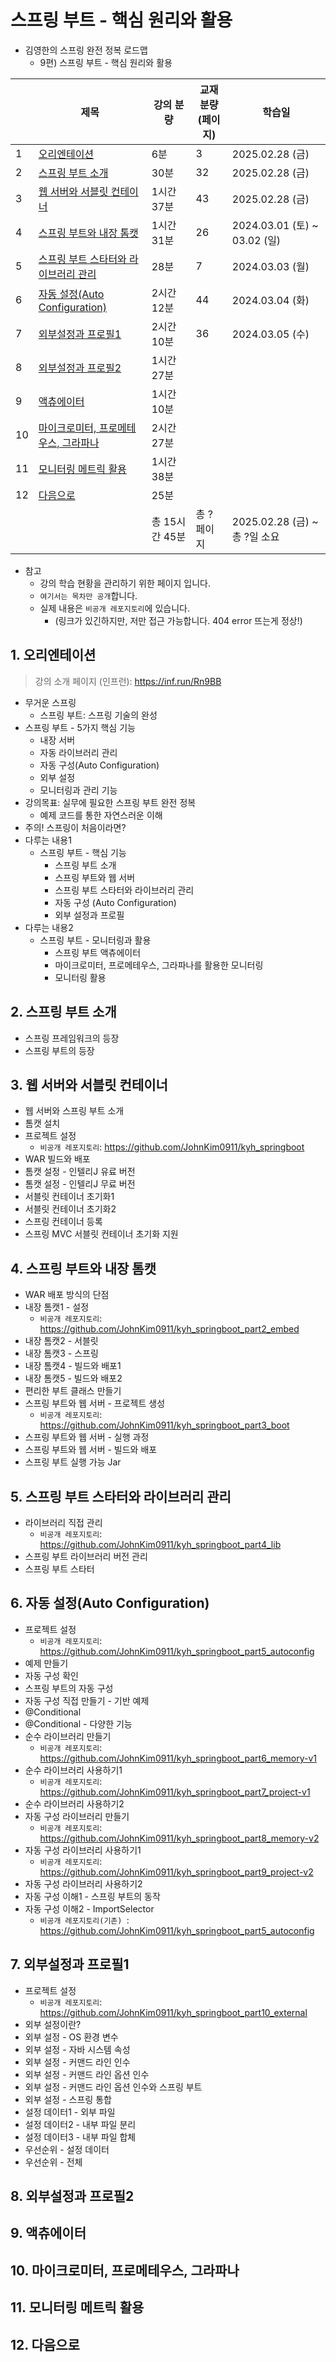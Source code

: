 # 스프링 부트 - 핵심 원리와 활용

- 김영한의 스프링 완전 정복 로드맵
    - 9편) 스프링 부트 - 핵심 원리와 활용

|    | 제목                                                      | 강의 분량      | 교재 분량<br>(페이지) | 학습일                          |
|----|---------------------------------------------------------|------------|----------------|------------------------------|
| 1  | [오리엔테이션](#1-오리엔테이션)                                     | 6분         | 3              | 2025.02.28 (금)               |
| 2  | [스프링 부트 소개](#2-스프링-부트-소개)                               | 30분        | 32             | 2025.02.28 (금)               |
| 3  | [웹 서버와 서블릿 컨테이너](#3-웹-서버와-서블릿-컨테이너)                     | 1시간 37분    | 43             | 2025.02.28 (금)               |
| 4  | [스프링 부트와 내장 톰캣](#4-스프링-부트와-내장-톰캣)                       | 1시간 31분    | 26             | 2024.03.01 (토) ~ 03.02 (일)   |
| 5  | [스프링 부트 스타터와 라이브러리 관리](#5-스프링-부트-스타터와-라이브러리-관리)         | 28분        | 7              | 2024.03.03 (월)               |
| 6  | [자동 설정(Auto Configuration)](#6-자동-설정auto-configuration) | 2시간 12분    | 44             | 2024.03.04 (화)               |
| 7  | [외부설정과 프로필1](#7-외부설정과-프로필1)                             | 2시간 10분    | 36             | 2024.03.05 (수)               |
| 8  | [외부설정과 프로필2](#8-외부설정과-프로필2)                             | 1시간 27분    |                |                              |
| 9  | [액츄에이터](#9-액츄에이터)                                       | 1시간 10분    |                |                              |
| 10 | [마이크로미터, 프로메테우스, 그라파나](#10-마이크로미터-프로메테우스-그라파나)          | 2시간 27분    |                |                              |
| 11 | [모니터링 메트릭 활용](#11-모니터링-메트릭-활용)                          | 1시간 38분    |                |                              |
| 12 | [다음으로](#12-다음으로)                                        | 25분        |                |                              |
|    |                                                         | 총 15시간 45분 | 총 ? 페이지        | 2025.02.28 (금) ~ <br>총 ?일 소요 |

- 참고
    - 강의 학습 현황을 관리하기 위한 페이지 입니다.
    - `여기서는 목차만 공개`합니다.
    - 실제 내용은 `비공개 레포지토리`에 있습니다.
        - (링크가 있긴하지만, 저만 접근 가능합니다. 404 error 뜨는게 정상!)

## 1. 오리엔테이션

> 강의 소개 페이지 (인프런): https://inf.run/Rn9BB

- 무거운 스프링
  - 스프링 부트: 스프링 기술의 완성
- 스프링 부트 - 5가지 핵심 기능
  - 내장 서버
  - 자동 라이브러리 관리
  - 자동 구성(Auto Configuration)
  - 외부 설정
  - 모니터링과 관리 기능
- 강의목표: 실무에 필요한 스프링 부트 완전 정복
  - 예제 코드를 통한 자연스러운 이해
- 주의! 스프링이 처음이라면?
- 다루는 내용1
  - 스프링 부트 - 핵심 기능
    - 스프링 부트 소개
    - 스프링 부트와 웹 서버
    - 스프링 부트 스타터와 라이브러리 관리
    - 자동 구성 (Auto Configuration)
    - 외부 설정과 프로필
- 다루는 내용2
  - 스프링 부트 - 모니터링과 활용
    - 스프링 부트 액츄에이터
    - 마이크로미터, 프로메테우스, 그라파나를 활용한 모니터링
    - 모니터링 활용

## 2. 스프링 부트 소개

- 스프링 프레임워크의 등장
- 스프링 부트의 등장

## 3. 웹 서버와 서블릿 컨테이너

- 웹 서버와 스프링 부트 소개
- 톰캣 설치
- 프로젝트 설정
  - `비공개 레포지토리`: https://github.com/JohnKim0911/kyh_springboot
- WAR 빌드와 배포
- 톰캣 설정 - 인텔리J 유료 버전
- 톰캣 설정 - 인텔리J 무료 버전
- 서블릿 컨테이너 초기화1
- 서블릿 컨테이너 초기화2
- 스프링 컨테이너 등록
- 스프링 MVC 서블릿 컨테이너 초기화 지원

## 4. 스프링 부트와 내장 톰캣

- WAR 배포 방식의 단점
- 내장 톰캣1 - 설정
  - `비공개 레포지토리`: https://github.com/JohnKim0911/kyh_springboot_part2_embed
- 내장 톰캣2 - 서블릿
- 내장 톰캣3 - 스프링
- 내장 톰캣4 - 빌드와 배포1
- 내장 톰캣5 - 빌드와 배포2
- 편리한 부트 클래스 만들기
- 스프링 부트와 웹 서버 - 프로젝트 생성
  - `비공개 레포지토리`: https://github.com/JohnKim0911/kyh_springboot_part3_boot
- 스프링 부트와 웹 서버 - 실행 과정
- 스프링 부트와 웹 서버 - 빌드와 배포
- 스프링 부트 실행 가능 Jar

## 5. 스프링 부트 스타터와 라이브러리 관리

- 라이브러리 직접 관리
  - `비공개 레포지토리`: https://github.com/JohnKim0911/kyh_springboot_part4_lib
- 스프링 부트 라이브러리 버전 관리
- 스프링 부트 스타터

## 6. 자동 설정(Auto Configuration)

- 프로젝트 설정
  - `비공개 레포지토리`: https://github.com/JohnKim0911/kyh_springboot_part5_autoconfig
- 예제 만들기
- 자동 구성 확인
- 스프링 부트의 자동 구성
- 자동 구성 직접 만들기 - 기반 예제
- @Conditional
- @Conditional - 다양한 기능
- 순수 라이브러리 만들기
  - `비공개 레포지토리`: https://github.com/JohnKim0911/kyh_springboot_part6_memory-v1
- 순수 라이브러리 사용하기1
  - `비공개 레포지토리`: https://github.com/JohnKim0911/kyh_springboot_part7_project-v1
- 순수 라이브러리 사용하기2
- 자동 구성 라이브러리 만들기
  - `비공개 레포지토리`: https://github.com/JohnKim0911/kyh_springboot_part8_memory-v2
- 자동 구성 라이브러리 사용하기1
  - `비공개 레포지토리`: https://github.com/JohnKim0911/kyh_springboot_part9_project-v2
- 자동 구성 라이브러리 사용하기2
- 자동 구성 이해1 - 스프링 부트의 동작
- 자동 구성 이해2 - ImportSelector
  - `비공개 레포지토리(기존) `: https://github.com/JohnKim0911/kyh_springboot_part5_autoconfig

## 7. 외부설정과 프로필1

- 프로젝트 설정
  - `비공개 레포지토리`: https://github.com/JohnKim0911/kyh_springboot_part10_external
- 외부 설정이란?
- 외부 설정 - OS 환경 변수
- 외부 설정 - 자바 시스템 속성
- 외부 설정 - 커맨드 라인 인수
- 외부 설정 - 커맨드 라인 옵션 인수
- 외부 설정 - 커맨드 라인 옵션 인수와 스프링 부트
- 외부 설정 - 스프링 통합
- 설정 데이터1 - 외부 파일
- 설정 데이터2 - 내부 파일 분리
- 설정 데이터3 - 내부 파일 합체
- 우선순위 - 설정 데이터
- 우선순위 - 전체

## 8. 외부설정과 프로필2

## 9. 액츄에이터

## 10. 마이크로미터, 프로메테우스, 그라파나

## 11. 모니터링 메트릭 활용

## 12. 다음으로
